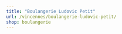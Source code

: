 ```yaml
---
title: "Boulangerie Ludovic Petit"
url: /vincennes/boulangerie-ludovic-petit/
shop: boulangerie
---
```


